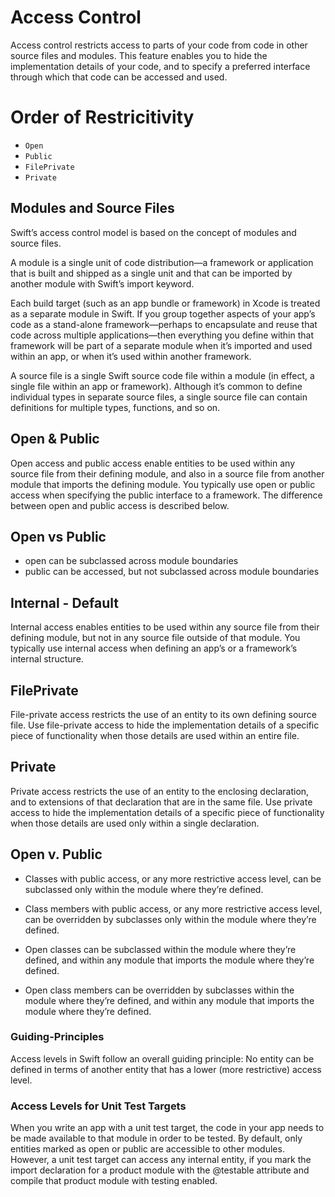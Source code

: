 # Access Control

Access control restricts access to parts of your code from code in other source
files and modules. This feature enables you to hide the implementation details
of your code, and to specify a preferred interface through which that code can
be accessed and used.

# Order of Restricitivity
* `Open`
* `Public`
* `FilePrivate`
* `Private`

## Modules and Source Files

Swift’s access control model is based on the concept of modules and source
files.

A module is a single unit of code distribution—a framework or application that
is built and shipped as a single unit and that can be imported by another
module with Swift’s import keyword.

Each build target (such as an app bundle or framework) in Xcode is treated as a
separate module in Swift. If you group together aspects of your app’s code as a
stand-alone framework—perhaps to encapsulate and reuse that code across
multiple applications—then everything you define within that framework will be
part of a separate module when it’s imported and used within an app, or when
it’s used within another framework.

A source file is a single Swift source code file within a module (in effect, a
single file within an app or framework). Although it’s common to define
individual types in separate source files, a single source file can contain
definitions for multiple types, functions, and so on.

## Open & Public

Open access and public access enable entities to be used
within any source file from their defining module, and also in a source file
from another module that imports the defining module. You typically use open or
public access when specifying the public interface to a framework. The
difference between open and public access is described below.

## Open vs Public
* open can be subclassed across module boundaries
* public can be accessed, but not subclassed across module boundaries

## Internal - Default

Internal access enables entities to be used within any source file
from their defining module, but not in any source file outside of that module.
You typically use internal access when defining an app’s or a framework’s
internal structure.

## FilePrivate

File-private access restricts the use of an entity to its own
defining source file. Use file-private access to hide the implementation
details of a specific piece of functionality when those details are used within
an entire file.

## Private

Private access restricts the use of an entity to the enclosing
declaration, and to extensions of that declaration that are in the same file.
Use private access to hide the implementation details of a specific piece of
functionality when those details are used only within a single declaration.

## Open v. Public
* Classes with public access, or any more restrictive access level, can be
subclassed only within the module where they’re defined.

* Class members with public access, or any more restrictive access level, can be
overridden by subclasses only within the module where they’re defined.

* Open classes can be subclassed within the module where they’re defined, and
within any module that imports the module where they’re defined.

* Open class members can be overridden by subclasses within the module where
they’re defined, and within any module that imports the module where they’re
defined.

### Guiding-Principles

Access levels in Swift follow an overall guiding principle: No entity can be
defined in terms of another entity that has a lower (more restrictive) access
level.

### Access Levels for Unit Test Targets
When you write an app with a unit test target, the code in your app needs to be
made available to that module in order to be tested. By default, only entities
marked as open or public are accessible to other modules. However, a unit test
target can access any internal entity, if you mark the import declaration for a
product module with the @testable attribute and compile that product module
with testing enabled.
